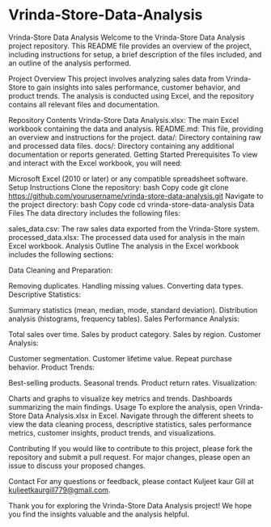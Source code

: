# Vrinda-Store-Data-Analysis
Vrinda-Store Data Analysis
Welcome to the Vrinda-Store Data Analysis project repository. This README file provides an overview of the project, including instructions for setup, a brief description of the files included, and an outline of the analysis performed.

Project Overview
This project involves analyzing sales data from Vrinda-Store to gain insights into sales performance, customer behavior, and product trends. The analysis is conducted using Excel, and the repository contains all relevant files and documentation.

Repository Contents
Vrinda-Store Data Analysis.xlsx: The main Excel workbook containing the data and analysis.
README.md: This file, providing an overview and instructions for the project.
data/: Directory containing raw and processed data files.
docs/: Directory containing any additional documentation or reports generated.
Getting Started
Prerequisites
To view and interact with the Excel workbook, you will need:

Microsoft Excel (2010 or later) or any compatible spreadsheet software.
Setup Instructions
Clone the repository:
bash
Copy code
git clone https://github.com/yourusername/vrinda-store-data-analysis.git
Navigate to the project directory:
bash
Copy code
cd vrinda-store-data-analysis
Data Files
The data directory includes the following files:

sales_data.csv: The raw sales data exported from the Vrinda-Store system.
processed_data.xlsx: The processed data used for analysis in the main Excel workbook.
Analysis Outline
The analysis in the Excel workbook includes the following sections:

Data Cleaning and Preparation:

Removing duplicates.
Handling missing values.
Converting data types.
Descriptive Statistics:

Summary statistics (mean, median, mode, standard deviation).
Distribution analysis (histograms, frequency tables).
Sales Performance Analysis:

Total sales over time.
Sales by product category.
Sales by region.
Customer Analysis:

Customer segmentation.
Customer lifetime value.
Repeat purchase behavior.
Product Trends:

Best-selling products.
Seasonal trends.
Product return rates.
Visualization:

Charts and graphs to visualize key metrics and trends.
Dashboards summarizing the main findings.
Usage
To explore the analysis, open Vrinda-Store Data Analysis.xlsx in Excel. Navigate through the different sheets to view the data cleaning process, descriptive statistics, sales performance metrics, customer insights, product trends, and visualizations.

Contributing
If you would like to contribute to this project, please fork the repository and submit a pull request. For major changes, please open an issue to discuss your proposed changes.

Contact
For any questions or feedback, please contact Kuljeet kaur Gill at kuljeetkaurgill779@gmail.com.

Thank you for exploring the Vrinda-Store Data Analysis project! We hope you find the insights valuable and the analysis helpful.
